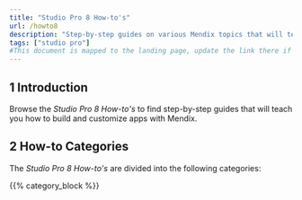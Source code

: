 ```yaml
---
title: "Studio Pro 8 How-to's"
url: /howto8
description: "Step-by-step guides on various Mendix topics that will teach you how to build and customize apps."
tags: ["studio pro"]
#This document is mapped to the landing page, update the link there if renaming or moving the doc file.
---
```


## 1 Introduction

Browse the *Studio Pro 8 How-to's* to find step-by-step guides that will teach you how to build and customize apps with Mendix.

## 2 How-to Categories

The *Studio Pro 8 How-to's* are divided into the following categories:

{{% category_block %}}
